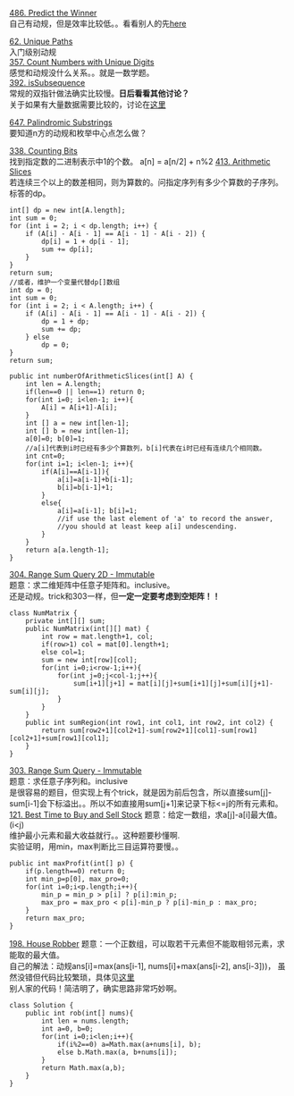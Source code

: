 [486. Predict the Winner](https://leetcode.com/problems/predict-the-winner/description/)<br>
自己有动规，但是效率比较低。。看看别人的先[here](https://leetcode.com/problems/predict-the-winner/solution/)<br>

[62. Unique Paths](https://leetcode.com/problems/unique-paths/description/)<br>
入门级别动规<br>
[357. Count Numbers with Unique Digits](https://leetcode.com/problems/count-numbers-with-unique-digits/discription/)<br>
感觉和动规没什么关系。。就是一数学题。<br>
[392. isSubsequence](https://leetcode.com/problems/is-subsequence/description/)<br>
常规的双指针做法确实比较慢。**日后看看其他讨论？**<br>
关于如果有大量数据需要比较的，讨论在[这里](https://leetcode.com/problems/is-subsequence/discuss/?page=2)<br>

[647. Palindromic Substrings](https://leetcode.com/problems/palindromic-substrings/solution/)<br>
要知道n方的动规和枚举中心点怎么做？

[338. Counting Bits](https://leetcode.com/problems/counting-bits/description/)<br>
找到指定数的二进制表示中1的个数。
a[n] = a[n/2] + n%2 
[413. Arithmetic Slices](https://leetcode.com/problems/arithmetic-slices/description/)<br>
若连续三个以上的数差相同，则为算数的。问指定序列有多少个算数的子序列。
标答的dp。
```
int[] dp = new int[A.length];
int sum = 0;
for (int i = 2; i < dp.length; i++) {
    if (A[i] - A[i - 1] == A[i - 1] - A[i - 2]) {
        dp[i] = 1 + dp[i - 1];
        sum += dp[i];
    }
}
return sum;
//或者，维护一个变量代替dp[]数组
int dp = 0;
int sum = 0;
for (int i = 2; i < A.length; i++) {
    if (A[i] - A[i - 1] == A[i - 1] - A[i - 2]) {
        dp = 1 + dp;
        sum += dp;
    } else
        dp = 0;
}
return sum;
```
```
public int numberOfArithmeticSlices(int[] A) {
    int len = A.length;
    if(len==0 || len==1) return 0;
    for(int i=0; i<len-1; i++){
        A[i] = A[i+1]-A[i];
    }
    int [] a = new int[len-1];
    int [] b = new int[len-1];
    a[0]=0; b[0]=1;
	//a[i]代表到i时已经有多少个算数列，b[i]代表在i时已经有连续几个相同数。
    int cnt=0;
    for(int i=1; i<len-1; i++){
        if(A[i]==A[i-1]){
            a[i]=a[i-1]+b[i-1];
            b[i]=b[i-1]+1;
        }
        else{
            a[i]=a[i-1]; b[i]=1; 
            //if use the last element of 'a' to record the answer, 
            //you should at least keep a[i] undescending. 
        }
    }
    return a[a.length-1];
}
```
[304. Range Sum Query 2D - Immutable](https://leetcode.com/problems/range-sum-query-2d-immutable/description/)<br>
题意：求二维矩阵中任意子矩阵和。inclusive。<br>
还是动规。trick和303一样，但**一定一定要考虑到空矩阵！！**<br>
```
class NumMatrix {
    private int[][] sum;
    public NumMatrix(int[][] mat) {
        int row = mat.length+1, col;
        if(row>1) col = mat[0].length+1;
        else col=1;
        sum = new int[row][col];
        for(int i=0;i<row-1;i++){
            for(int j=0;j<col-1;j++){
                sum[i+1][j+1] = mat[i][j]+sum[i+1][j]+sum[i][j+1]-sum[i][j];
            }
        }
    }
    public int sumRegion(int row1, int col1, int row2, int col2) {
        return sum[row2+1][col2+1]-sum[row2+1][col1]-sum[row1][col2+1]+sum[row1][col1];
    }
}
```
[303. Range Sum Query - Immutable](https://leetcode.com/problems/range-sum-query-immutable/description/)<br>
题意：求任意子序列和。inclusive<br>
是很容易的题目，但实现上有个trick，就是因为前后包含，所以直接sum[j]-sum[i-1]会下标溢出。。所以不如直接用sum[j+1]来记录下标<=j的所有元素和。<br>
[121. Best Time to Buy and Sell Stock](https://leetcode.com/problems/best-time-to-buy-and-sell-stock/description/)
题意：给定一数组，求a[j]-a[i]最大值。(i<j)<br>
维护最小元素和最大收益就行。。这种题要秒懂啊.<br>
实验证明，用min，max判断比三目运算符要慢。。
```
public int maxProfit(int[] p) {
    if(p.length==0) return 0;
    int min_p=p[0], max_pro=0;
    for(int i=0;i<p.length;i++){
        min_p = min_p > p[i] ? p[i]:min_p;
        max_pro = max_pro < p[i]-min_p ? p[i]-min_p : max_pro;
    }
    return max_pro;
}
```
[198. House Robber](https://leetcode.com/problems/house-robber/description/)
题意：一个正数组，可以取若干元素但不能取相邻元素，求能取的最大值。<br>
自己的解法：动规ans[i]=max(ans[i-1], nums[i]+max(ans[i-2], ans[i-3]))， 虽然没错但代码比较繁琐，具体见[这里](https://leetcode.com/problems/house-robber/submissions/1)<br>
别人家的代码！简洁明了，确实思路非常巧妙啊。<br>
```
class Solution {
    public int rob(int[] nums){
        int len = nums.length;
        int a=0, b=0;
        for(int i=0;i<len;i++){
            if(i%2==0) a=Math.max(a+nums[i], b);
            else b.Math.max(a, b+nums[i]);
        }
        return Math.max(a,b);
    }
}
```
